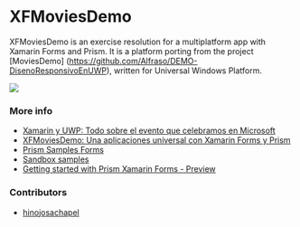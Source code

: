 # XFMoviesDemo

XFMoviesDemo is an exercise resolution for a multiplatform app with Xamarin Forms and Prism. It is a platform porting from the project [MoviesDemo] (https://github.com/Alfraso/DEMO-DisenoResponsivoEnUWP), written for Universal Windows Platform.

![](https://github.com/hinojosachapel/DynamicModules/blob/master/dynamicmodules.png)

### More info
  * [Xamarin y UWP: Todo sobre el evento que celebramos en Microsoft](http://www.bravent.net/xamarin-y-uwp-todo-sobre-el-evento-que-celebramos-en-microsoft/)
  * [XFMoviesDemo: Una aplicaciones universal con Xamarin Forms y Prism](http://www.bravent.net/xamarin-y-uwp-todo-sobre-el-evento-que-celebramos-en-microsoft/)
  * [Prism Samples Forms](https://github.com/PrismLibrary/Prism-Samples-Forms)
  * [Sandbox samples](https://github.com/PrismLibrary/Prism/tree/master/Sandbox)
  * [Getting started with Prism Xamarin Forms - Preview](https://github.com/brianlagunas/GettingStartedWithPrismXamarinForms-Preview)

### Contributors
  * [hinojosachapel](https://github.com/hinojosachapel)
